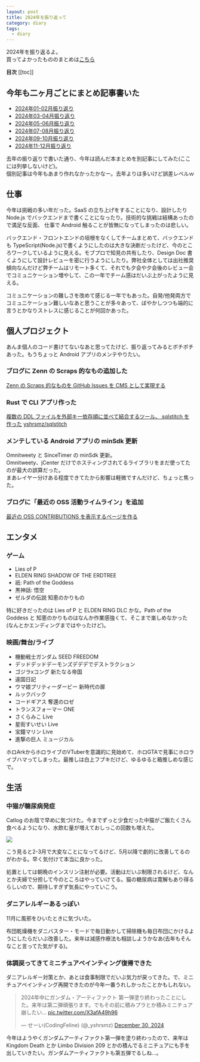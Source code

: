 ```yaml
---
layout: post
title: 2024年を振り返って
category: diary
tags:
  - diary
---
```


2024年を振り返るよ。  
買ってよかったもののまとめは[こちら](/2024/12/30/bestbuy2024/)

**目次**
[[toc]]

## 今年も二ヶ月ごとにまとめ記事書いた

- [2024年01-02月振り返り](/2024/03/09/1to2-wrapup/)
- [2024年03-04月振り返り](/2024/05/07/3to4-wrapup/)
- [2024年05-06月振り返り](/2024/07/06/5to6-wrapup/)
- [2024年07-08月振り返り](/2024/09/03/7to8-wrapup/)
- [2024年09-10月振り返り](/2024/11/04/9to10-wrapup/)
- [2024年11-12月振り返り](/2024/12/31/11to12-wrapup/)

去年の振り返りで書いた通り、今年は読んだ本まとめを別記事にしてみた(ここには列挙しないけど)。  
個別記事は今年もあまり作れなかったかなー。去年よりは多いけど誤差レベルｗ


## 仕事

今年は挑戦の多い年だった。SaaS の立ち上げをすることになり、設計したり Node.js でバックエンドまで書くことになったり。技術的な挑戦は結構あったので満足な反面、 仕事で Android 触ることが皆無になってしまったのは悲しい。 

バックエンド・フロントエンドの垣根をなくしてチームまとめて、バックエンドも TypeScript(Node.js)で書くようにしたのは大きな決断だったけど、今のところワークしているように見える。モブプロで知見の共有したり、Design Doc 書くようにして設計レビューを密に行うようにしたり。弊社全体としては出社推奨傾向なんだけど弊チームはリモート多くて、それでも夕会や夕会後のレビュー会でコミュニケーション増やして、この一年でチーム感はだいぶ上がったように見える。

コミュニケーションの難しさを改めて感じる一年でもあった。自発/他発両方でコミュニケーション難しいなあと思うことが多々あって、ぼやかしつつも端的に言うとかなりストレスに感じることが何回かあった。

## 個人プロジェクト

あんま個人のコード書けてないなあと思ってたけど、振り返ってみるとボチボチあった。もうちょっと Android アプリのメンテやりたい。

### ブログに Zenn の Scraps 的なもの追加した

[Zenn の Scraps 的なものを GitHub Issues を CMS として実現する](/scraps/2/)

### Rust で CLI アプリ作った

[複数の DDL ファイルを外部キー依存順に並べて結合するツール、 sqlstitch を作った](/2024/02/24/sqlstitch/)
[yshrsmz/sqlstitch](https://github.com/yshrsmz/sqlstitch)


### メンテしている Android アプリの minSdk 更新

Omnitweety と SinceTimer の minSdk 更新。  
Omnitweety、jCenter だけでホスティングされてるライブラリをまだ使ってたのが最大の誤算だった。  
まあレイヤー分けある程度できてたから影響は軽微ですんだけど、ちょっと焦った。

### ブログに「最近の OSS 活動ライムライン」を追加

[最近の OSS CONTRIBUTIONS を表示するページを作る](/scraps/7/)

## エンタメ

### ゲーム

- Lies of P
- ELDEN RING SHADOW OF THE ERDTREE
- 祇: Path of the Goddess
- 黒神話: 悟空
- ゼルダの伝説 知恵のかりもの

特に好きだったのは Lies of P と ELDEN RING DLC かな。Path of the Goddess と 知恵のかりものはなんか作業感強くて、そこまで楽しめなかった(なんとかエンディングまではやったけど)。

### 映画/舞台/ライブ

- 機動戦士ガンダム SEED FREEDOM
- デッドデッドデーモンズデデデでデストラクション
- ゴジラxコング 新たなる帝国
- 違国日記
- ウマ娘プリティーダービー 新時代の扉
- ルックバック
- コードギアス 奪還のロゼ
- トランスフォーマー ONE
- さくらみこ Live
- 星街すいせい Live
- 宝鐘マリン Live
- 進撃の巨人 ミュージカル

ホロArkからホロライブのVTuberを意識的に見始めて、ホロGTAで見事にホロライブハマってしまった。最推しは白上フブキだけど、ゆるゆると箱推しめな感じで。

## 生活

### 中猫が糖尿病発症

Catlog のお陰で早めに気づけた。今までずっと少食だった中猫がご飯たくさん食べるようになり、水飲む量が増えておしっこの回数も増えた。

![](https://lh3.googleusercontent.com/pw/AP1GczMYVj050ENlmvYt_dgugaSJfKNDORs0I6xVCNm3BY0K9g5kkitTRcshaHwga_KYh3WIVcXbZxLZ52Q6IGyWdWGio_PAvvxCTnws091GJguKjKUxHKY3PITlMPI6BIsmlO_2lQ_tLcqKnzIzpTxnDSMBmA=w1856-h2160-s-no-gm?authuser=0)

こう見ると2-3月で大変なことになってるけど、5月以降で劇的に改善してるのがわかる。早く気付けて本当に良かった。

処置としては朝晩のインスリン注射が必要。活動はだいぶ制限されるけど、なんとか夫婦で分担して今のところはやっていけてる。猫の糖尿病は寛解もあり得るらしいので、期待しすぎず気長にやっていこう。

### ダニアレルギーあるっぽい

11月に風邪をひいたときに気づいた。

布団乾燥機をダニバスター・モードで毎日動かして掃除機も毎日布団にかけるようにしたらだいぶ改善した。来年は減感作療法も相談しようかなあ(去年もそんなこと言ってた気がする)。


### 体調戻ってきてミニチュアペインティング復帰できた

ダニアレルギー対策とか、あとは食事制限でだいぶ気力が戻ってきた。で、ミニチュアペインティング再開できたのが今年一番うれしかったことかもしれない。


<blockquote class="twitter-tweet"><p lang="ja" dir="ltr">2024年中にガンダム・アーティファクト 第一弾塗り終わったことにした。来年は第二弾頑張ります。でもその前に積みプラとか積みミニチュア崩したい… <a href="https://t.co/X3afA49h96">pic.twitter.com/X3afA49h96</a></p>&mdash; せーい(CodingFeline) (@_yshrsmz) <a href="https://twitter.com/_yshrsmz/status/1873668288179552453?ref_src=twsrc%5Etfw">December 30, 2024</a></blockquote>

今年はようやくガンダムアーティファクト第一弾を塗り終わったので、来年は Kingdom Death とか Limbo Division 209 とかの積んでるミニチュアにも手を出していきたい。ガンダムアーティファクトも第五弾でるしね…。

